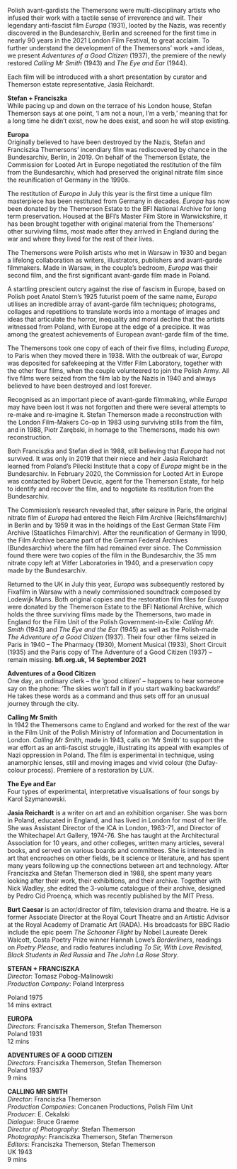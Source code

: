 

Polish avant-gardists the Themersons were multi-disciplinary artists who infused their work with a tactile sense of irreverence and wit. Their legendary anti-fascist film _Europa_ (1931), looted by the Nazis, was recently discovered in the Bundesarchiv, Berlin and screened for the first time in nearly 90 years in the 2021 London Film Festival, to great acclaim. To further understand the development of the Themersons’ work +and ideas, we present _Adventures of a Good Citizen_ (1937), the premiere of the newly restored _Calling Mr Smith_ (1943) and _The Eye and Ear_ (1944).

Each film will be introduced with a short presentation by curator and Themerson estate representative, Jasia Reichardt.<br>

**Stefan + Franciszka**<br>
While pacing up and down on the terrace of his London house, Stefan Themerson says at one point, ‘I am not a noun, I’m a verb,’ meaning that for a long time he didn’t exist, now he does exist, and soon he will stop existing.

**Europa**<br>
Originally believed to have been destroyed by the Nazis, Stefan and Franciszka Themersons’ incendiary film was rediscovered by chance in the Bundesarchiv, Berlin, in 2019. On behalf of the Themerson Estate, the Commission for Looted Art in Europe negotiated the restitution of the film from the Bundesarchiv, which had preserved the original nitrate film since the reunification of Germany in the 1990s.

The restitution of _Europa_ in July this year is the first time a unique film masterpiece has been restituted from Germany in decades. _Europa_ has now been donated by the Themerson Estate to the BFI National Archive for long term preservation. Housed at the BFI’s Master Film Store in Warwickshire, it has been brought together with original material from the Themersons’ other surviving films, most made after they arrived in England during the war and where they lived for the rest of their lives.

The Themersons were Polish artists who met in Warsaw in 1930 and began a lifelong collaboration as writers, illustrators, publishers and avant-garde filmmakers. Made in Warsaw, in the couple’s bedroom, _Europa_ was their second film, and the first significant avant-garde film made in Poland.

A startling prescient outcry against the rise of fascism in Europe, based on Polish poet Anatol Stern’s 1925 futurist poem of the same name, _Europa_ utilises an incredible array of avant-garde film techniques; photograms, collages and repetitions to translate words into a montage of images and ideas that articulate the horror, inequality and moral decline that the artists witnessed from Poland, with Europe at the edge of a precipice. It was among the greatest achievements of European avant-garde film of the time.

The Themersons took one copy of each of their five films, including _Europa_, to Paris when they moved there in 1938. With the outbreak of war, _Europa_ was deposited for safekeeping at the Vitfer Film Laboratory, together with the other four films, when the couple volunteered to join the Polish Army. All five films were seized from the film lab by the Nazis in 1940 and always believed to have been destroyed and lost forever.

Recognised as an important piece of avant-garde filmmaking, while _Europa_ may have been lost it was not forgotten and there were several attempts to re-make and re-imagine it. Stefan Themerson made a reconstruction with the London Film-Makers Co-op in 1983 using surviving stills from the film, and in 1988, Piotr Zarębski, in homage to the Themersons, made his own reconstruction.

Both Franciszka and Stefan died in 1988, still believing that _Europa_ had not survived. It was only in 2019 that their niece and heir Jasia Reichardt learned from Poland’s Pilecki Institute that a copy of _Europa_ might be in the Bundesarchiv. In February 2020, the Commission for Looted Art in Europe was contacted by Robert Devcic, agent for the Themerson Estate, for help to identify and recover the film, and to negotiate its restitution from the Bundesarchiv.

The Commission’s research revealed that, after seizure in Paris, the original nitrate film of _Europa_ had entered the Reich Film Archive (Reichsfilmarchiv) in Berlin and by 1959 it was in the holdings of the East German State Film Archive (Staatliches Filmarchiv). After the reunification of Germany in 1990, the Film Archive became part of the German Federal Archives (Bundesarchiv) where the film had remained ever since. The Commission found there were two copies of the film in the Bundesarchiv, the 35 mm nitrate copy left at Vitfer Laboratories in 1940, and a preservation copy made by the Bundesarchiv.

Returned to the UK in July this year, _Europa_ was subsequently restored by Fixafilm in Warsaw with a newly commissioned soundtrack composed by Lodewijk Muns. Both original copies and the restoration film files for _Europa_ were donated by the Themerson Estate to the BFI National Archive, which holds the three surviving films made by the Themersons, two made in England for the Film Unit of the Polish Government-in-Exile: _Calling Mr. Smith_ (1943) and _The Eye and the Ear_ (1945) as well as the Polish-made _The Adventure of a Good Citizen_ (1937). Their four other films seized in Paris in 1940 – The Pharmacy (1930), Moment Musical (1933), Short Circuit (1935) and the Paris copy of The Adventure of a Good Citizen (1937) – remain missing.
**bfi.org.uk, 14 September 2021**<br>

**Adventures of a Good Citizen**<br>
One day, an ordinary clerk – the ‘good citizen’ – happens to hear someone say on the phone: ‘The skies won’t fall in if you start walking backwards!’ He takes these words as a command and thus sets off for an unusual journey through the city.

**Calling Mr Smith**<br>
In 1942 the Themersons came to England and worked for the rest of the war in the Film Unit of the Polish Ministry of Information and Documentation in London. _Calling Mr Smith_, made in 1943, calls on ‘Mr Smith’ to support the war effort as an anti-fascist struggle, illustrating its appeal with examples of Nazi oppression in Poland. The film is experimental in technique, using anamorphic lenses, still and moving images and vivid colour (the Dufay-colour process). Premiere of a restoration by LUX.

**The Eye and Ear**<br>
Four types of experimental, interpretative visualisations of four songs by Karol Szymanowski.

**Jasia Reichardt** is a writer on art and an exhibition organiser. She was born in Poland, educated in England, and has lived in London for most of her life.  She was Assistant Director of the ICA in London, 1963-71, and Director of the Whitechapel Art Gallery, 1974-76. She has taught at the Architectural Association for 10 years, and other colleges, written many articles, several books, and served on various boards and committees. She is interested in art that encroaches on other fields, be it science or literature, and has spent many years following up the connections between art and technology. After Franciszka and Stefan Themerson died in 1988, she spent many years looking after their work, their exhibitions, and their archive. Together with Nick Wadley, she edited the 3-volume catalogue of their archive, designed by Pedro Cid Proença, which was recently published by the MIT Press.

**Burt Caesar** is an actor/director of film, television drama and theatre. He is a former Associate Director at the Royal Court Theatre and an Artistic Advisor at the Royal Academy of Dramatic Art (RADA). His broadcasts for BBC Radio include the epic poem _The Schooner Flight_ by Nobel Laureate Derek Walcott, Costa Poetry Prize winner Hannah Lowe’s _Borderliners_, readings on _Poetry Please_, and radio features including _To Sir, With Love Revisited_, _Black Students in Red Russia_ and _The John La Rose Story_.<br>

**STEFAN + FRANCISZKA**<br>
_Director_: Tomasz Pobog-Malinowski  
_Production Company_: Poland Interpress

Poland 1975<br>
14 mins extract<br>

**EUROPA**<br>
_Directors:_ Franciszka Themerson, Stefan Themerson<br>
Poland 1931<br>
12 mins<br>

**ADVENTURES OF A GOOD CITIZEN**<br>
_Directors:_ Franciszka Themerson, Stefan Themerson<br>
Poland 1937<br>
9 mins<br>

**CALLING MR SMITH**<br>
_Director_: Franciszka Themerson  
_Production Companies_: Concanen Productions, Polish Film Unit  
_Producer_: E. Cekalski  
_Dialogue_: Bruce Graeme  
_Director of Photography_: Stefan Themerson  
_Photography_: Franciszka Themerson, Stefan Themerson  
_Editors_: Franciszka Themerson, Stefan Themerson<br>
UK 1943<br>
9 mins<br>
<!--stackedit_data:
eyJoaXN0b3J5IjpbNTAwOTQxOTgwXX0=
-->